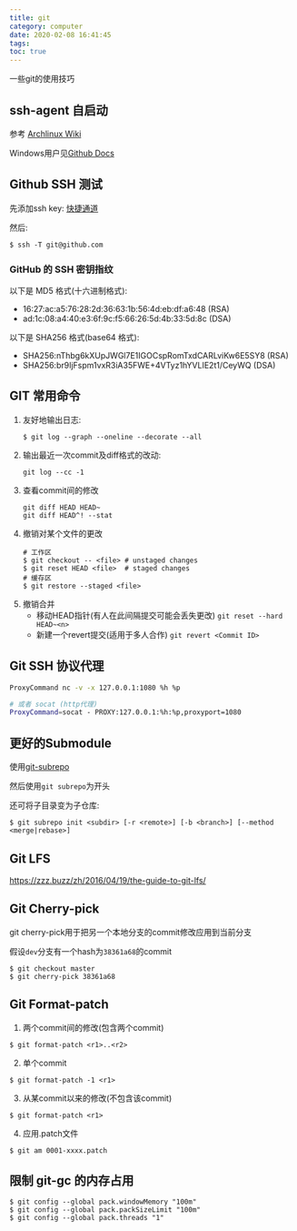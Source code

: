 ```yaml
---
title: git
category: computer
date: 2020-02-08 16:41:45
tags:
toc: true
---
```


一些git的使用技巧

<!-- more -->

## ssh-agent 自启动

参考 [Archlinux Wiki](https://wiki.archlinux.org/index.php/SSH_keys#SSH_agents)

Windows用户见[Github Docs](https://help.github.com/en/github/authenticating-to-github/working-with-ssh-key-passphrases#auto-launching-ssh-agent-on-git-for-windows)

## Github SSH 测试

先添加ssh key: [快捷通道](https://github.com/settings/keys)

然后:

```console
$ ssh -T git@github.com
```

### GitHub 的 SSH 密钥指纹

以下是 MD5 格式(十六进制格式):

* 16:27:ac:a5:76:28:2d:36:63:1b:56:4d:eb:df:a6:48 (RSA)
* ad:1c:08:a4:40:e3:6f:9c:f5:66:26:5d:4b:33:5d:8c (DSA)

以下是 SHA256 格式(base64 格式):

* SHA256:nThbg6kXUpJWGl7E1IGOCspRomTxdCARLviKw6E5SY8 (RSA)
* SHA256:br9IjFspm1vxR3iA35FWE+4VTyz1hYVLIE2t1/CeyWQ (DSA)

## GIT 常用命令

1. 友好地输出日志:
   ```console
   $ git log --graph --oneline --decorate --all
   ```
2. 输出最近一次commit及diff格式的改动:
   ```console
   git log --cc -1
   ```
3. 查看commit间的修改
   ```console
   git diff HEAD HEAD~
   git diff HEAD^! --stat
   ```
4. 撤销对某个文件的更改
   ```console
   # 工作区
   $ git checkout -- <file> # unstaged changes
   $ git reset HEAD <file>  # staged changes
   # 缓存区
   $ git restore --staged <file>
   ```
5. 撤销合并
   * 移动HEAD指针(有人在此间隔提交可能会丢失更改) `git reset --hard HEAD~<n>`
   * 新建一个revert提交(适用于多人合作) `git revert <Commit ID>`

## Git SSH 协议代理

```bash ~/.ssh/config
ProxyCommand nc -v -x 127.0.0.1:1080 %h %p

# 或者 socat (http代理)
ProxyCommand=socat - PROXY:127.0.0.1:%h:%p,proxyport=1080
```

## 更好的Submodule

使用[git-subrepo](https://github.com/ingydotnet/git-subrepo)

然后使用`git subrepo`为开头

还可将子目录变为子仓库:

```console
$ git subrepo init <subdir> [-r <remote>] [-b <branch>] [--method <merge|rebase>]
```

## Git LFS

https://zzz.buzz/zh/2016/04/19/the-guide-to-git-lfs/

## Git Cherry-pick

git cherry-pick用于把另一个本地分支的commit修改应用到当前分支

假设`dev`分支有一个hash为`38361a68`的commit
```
$ git checkout master
$ git cherry-pick 38361a68
```

## Git Format-patch

1. 两个commit间的修改(包含两个commit)
```console
$ git format-patch <r1>..<r2>
```

2. 单个commit
```console
$ git format-patch -1 <r1>
```

3. 从某commit以来的修改(不包含该commit)
```console
$ git format-patch <r1>
```

4. 应用.patch文件
```console
$ git am 0001-xxxx.patch
```

## 限制 git-gc 的内存占用

```console
$ git config --global pack.windowMemory "100m"
$ git config --global pack.packSizeLimit "100m"
$ git config --global pack.threads "1"
```